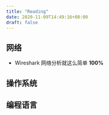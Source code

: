 ```yaml
---
title: "Reading"
date: 2020-11-09T14:49:16+08:00
draft: false
---
```


## 网络

- Wireshark 网络分析就这么简单 **100%**



## 操作系统



## 编程语言



##

